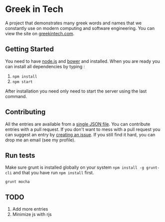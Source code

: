 # Greek in Tech
A project that demonstrates many greek words and names that we constantly use on modern computing and software engineering. You can view the site on [greekintech.com](http://greekintech.com/).

## Getting Started
You need to have [node.js](https://nodejs.org/) and [bower](http://bower.io/) and installed. When you are ready you can install all dependencies by typing :

1. `npm install`
2. `npm start`

After installation you need only need to start the server using the last command.

## Contributing
All the entries are available from a [single JSON file](https://github.com/tsevdos/greek-in-tech/blob/master/js/app/data/entries.json). You can contribute entries with a pull request. If you don't want to mess with a pull request you can suggest an entry by [creating an issue](https://github.com/tsevdos/greek-in-tech/issues). If you still find it hard, you can drop me an email (see my profile).

## Run tests
Make sure grunt is installed globally on your system `npm install -g grunt-cli` and that you have run `npm install` first.

```
grunt mocha
```
## TODO
1. Add more entries
2. Minimize js with rjs
